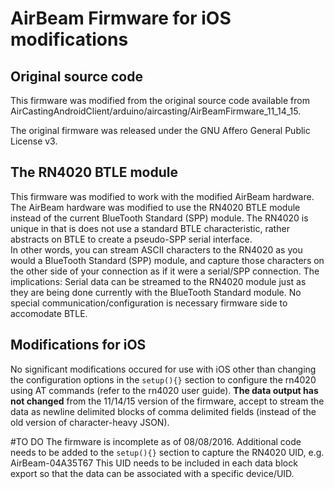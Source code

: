 # AirBeam Firmware for iOS modifications

## Original source code
This firmware was modified from the original source code available from AirCastingAndroidClient/arduino/aircasting/AirBeamFirmware_11_14_15.

The original firmware was released under the GNU Affero General Public License v3.

## The RN4020 BTLE module
This firmware was modified to work with the modified AirBeam hardware.  The AirBeam hardware was modified to use the RN4020 BTLE module instead of the current BlueTooth Standard (SPP) module.  The RN4020 is unique in that is does not use a standard BTLE characteristic, rather abstracts on BTLE to create a pseudo-SPP serial interface.  
In other words, you can stream ASCII characters to the RN4020 as you would a BlueTooth Standard (SPP) module, and capture those characters on the other side of your connection as if it were a serial/SPP connection.
The implications: Serial data can be streamed to the RN4020 module just as they are being done currently with the BlueTooth Standard module.  No special communication/configuration is necessary firmware side to accomodate BTLE.
  
## Modifications for iOS
No significant modifications occured for use with iOS other than changing the configuration options in the ```setup(){}``` section to configure the rn4020 using AT commands (refer to the rn4020 user guide).
**The data output has not changed** from the 11/14/15 version of the firmware, accept to stream the data as newline delimited blocks of comma delimited fields (instead of the old version of character-heavy JSON).

#TO DO
The firmware is incomplete as of 08/08/2016.  Additional code needs to be added to the ```setup(){}``` section to capture the RN4020 UID, e.g. AirBeam-04A35T67
This UID needs to be included in each data block export so that the data can be associated with a specific device/UID.
  
